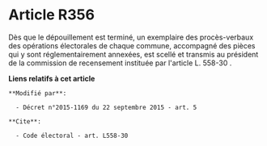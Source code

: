 # Article R356

Dès que le dépouillement est terminé, un exemplaire des procès-verbaux des opérations électorales de chaque commune,
accompagné des pièces qui y sont réglementairement annexées, est scellé et transmis au président de la commission de
recensement instituée par l'article L. 558-30          .

**Liens relatifs à cet article**

	**Modifié par**:

	  - Décret n°2015-1169 du 22 septembre 2015 - art. 5

	**Cite**:

	  - Code électoral - art. L558-30
